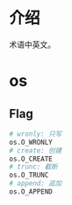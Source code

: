 

# 介绍

术语中英文。



# os

## Flag

```bash
# wronly: 只写
os.O_WRONLY
# create: 创建
os.O_CREATE
# trunc: 截断
os.O_TRUNC
# append: 追加
os.O_APPEND
```

